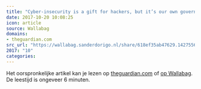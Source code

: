 ```yaml
---
title: "Cyber-insecurity is a gift for hackers, but it’s our own governments that create it"
date: 2017-10-20 10:08:25
icon: article
source: Wallabag
domains:
- theguardian.com
src_url: "https://wallabag.sanderdorigo.nl/share/618ef35ab47629.14275565"
2017: "10"
categories:
---
```

Het oorspronkelijke artikel kan je lezen op [theguardian.com](https://www.theguardian.com/technology/2017/may/06/cyber-insecurity-hackers-data-theft-protection) of [op Wallabag](https://wallabag.sanderdorigo.nl/share/618ef35ab47629.14275565). De leestijd is ongeveer 6 minuten.